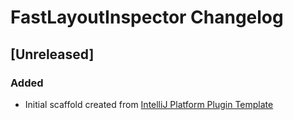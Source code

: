 <!-- Keep a Changelog guide -> https://keepachangelog.com -->

# FastLayoutInspector Changelog

## [Unreleased]
### Added
- Initial scaffold created from [IntelliJ Platform Plugin Template](https://github.com/JetBrains/intellij-platform-plugin-template)
